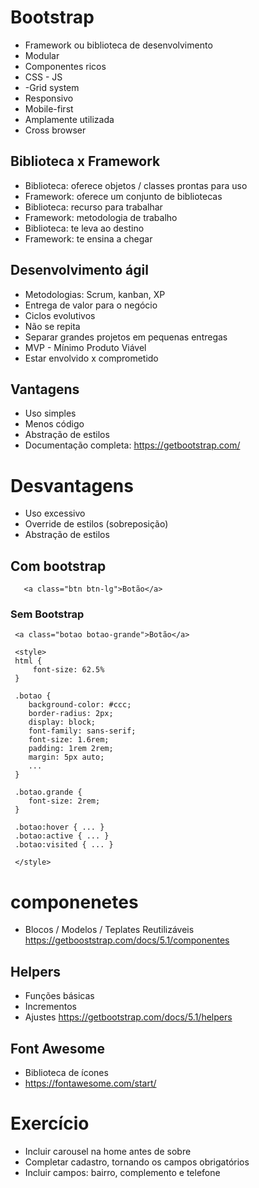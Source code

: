 # Bootstrap

- Framework ou biblioteca de desenvolvimento
- Modular
- Componentes ricos
- CSS - JS
- -Grid system
- Responsivo
- Mobile-first
- Amplamente utilizada
- Cross browser

## Biblioteca x Framework

- Biblioteca: oferece objetos / classes prontas para uso
- Framework: oferece um conjunto de bibliotecas
- Biblioteca: recurso para trabalhar
- Framework: metodologia de trabalho
- Biblioteca: te leva ao destino
- Framework: te ensina a chegar

## Desenvolvimento ágil

- Metodologias: Scrum, kanban, XP
- Entrega de valor para o negócio
- Ciclos evolutivos
- Não se repita
- Separar grandes projetos em pequenas entregas
- MVP - Mínimo Produto Viável
- Estar envolvido x comprometido

## Vantagens

- Uso simples
- Menos código
- Abstração de estilos
- Documentação completa: <https://getbootstrap.com/>

# Desvantagens

- Uso excessivo
- Override de estilos (sobreposição)
- Abstração de estilos

## Com bootstrap

```
   <a class="btn btn-lg">Botão</a>
```

### Sem Bootstrap
```
 <a class="botao botao-grande">Botão</a>

 <style>
 html {
     font-size: 62.5% 
 }

 .botao {
    background-color: #ccc; 
    border-radius: 2px; 
    display: block;
    font-family: sans-serif;
    font-size: 1.6rem;
    padding: 1rem 2rem;
    margin: 5px auto;
    ...
 }

 .botao.grande {
    font-size: 2rem;
 }

 .botao:hover { ... }
 .botao:active { ... }
 .botao:visited { ... }
 
 </style>

```

# componenetes

- Blocos / Modelos / Teplates Reutilizáveis
https://getbooststrap.com/docs/5.1/componentes

## Helpers
- Funções básicas
- Incrementos
- Ajustes
https://getbootstrap.com/docs/5.1/helpers

## Font Awesome
- Biblioteca de ícones
- https://fontawesome.com/start/

# Exercício
- Incluir carousel na home antes de sobre 
- Completar cadastro, tornando os campos obrigatórios
- Incluir campos: bairro, complemento e telefone